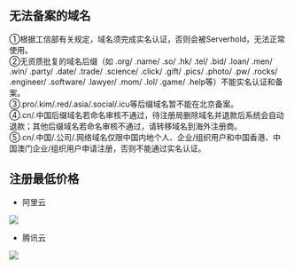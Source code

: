 ## 无法备案的域名

①根据工信部有关规定，域名须完成实名认证，否则会被Serverhold，无法正常使用。  
②无资质批复的域名后缀（如
.org/
.name/
.so/
.hk/
.tel/
.bid/
.loan/
.men/
.win/
.party/
.date/
.trade/
.science/
.click/
.gift/
.pics/
.photo/
.pw/
.rocks/
.engineer/
.software/
.lawyer/
.mom/
.lol/
.game/
.help等）不能实名认证和备案。  
③.pro/.kim/.red/.asia/.social/.icu等后缀域名暂不能在北京备案。  
④.cn/.中国后缀域名若命名审核不通过，待注册局删除域名并退款后系统会自动退款；其他后缀域名若命名审核不通过，请转移域名到海外注册商。  
⑤.cn/.中国/.公司/.网络域名仅限中国内地个人、企业/组织用户和中国香港、中国澳门企业/组织用户申请注册，否则不能通过实名认证。  


## 注册最低价格


- 阿里云

![](/image/202411092056.png)

- 腾讯云

![](/image/202411092130.png)


